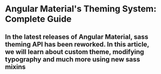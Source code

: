 # Angular Material's Theming System: Complete Guide

## In the latest releases of Angular Material, sass theming API has been reworked. In this article, we will learn about custom theme, modifying typography and much more using new sass mixins

